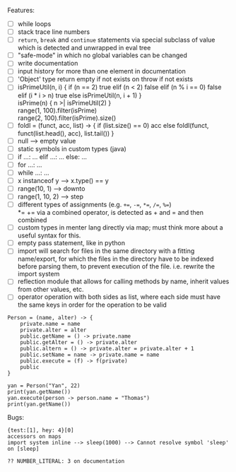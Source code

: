 Features:

- [ ] while loops
- [ ] stack trace line numbers
- [ ] `return`, `break` and `continue` statements via special subclass of value which is detected and unwrapped in eval
  tree
- [ ] "safe-mode" in which no global variables can be changed
- [ ] write documentation
- [ ] input history for more than one element in documentation
- [ ] 'Object' type return empty if not exists on throw if not exists
- [ ] isPrimeUtil(n, i) { if (n == 2) true elif (n < 2) false elif (n % i == 0) false elif (i * i > n) true else
  isPrimeUtil(n, i + 1) }  
  isPrime(n) { n >| isPrimeUtil(2) }  
  range(1, 100).filter(isPrime)  
  range(2, 100).filter(isPrime).size()
- [ ] foldl = (funct, acc, list) -> { if (list.size() == 0) acc else foldl(funct, funct(list.head(), acc),
  list.tail()) }
- [ ] null --> empty value
- [ ] static symbols in custom types (java)
- [ ] if ...: ... elif ...: ... else: ...
- [ ] for ...: ...
- [ ] while ...: ...
- [ ] x instanceof y --> x.type() == y
- [ ] range(10, 1) --> downto
- [ ] range(1, 10, 2) --> step
- [ ] different types of assignments (e.g. `+=`, `-=`, `*=`, `/=`, `%=`)  
  *= += via a combined operator, is detected as + and = and then combined
- [ ] custom types in menter lang directly via map; must think more about a useful syntax for this.
- [ ] empty pass statement, like in python
- [ ] import will search for files in the same directory with a fitting name/export, for which the files in the
  directory have to be indexed before parsing them, to prevent execution of the file. i.e. rewrite the import system
- [ ] reflection module that allows for calling methods by name, inherit values from other values, etc.
- [ ] operator operation with both sides as list, where each side must have the same keys in order for the operation to
  be valid

```
Person = (name, alter) -> {
    private.name = name
    private.alter = alter
    public.getName = () -> private.name
    public.getAlter = () -> private.alter
    public.altern = () -> private.alter = private.alter + 1
    public.setName = name -> private.name = name
    public.execute = (f) -> f(private)
    public
}

yan = Person("Yan", 22)
print(yan.getName())
yan.execute(person -> person.name = "Thomas")
print(yan.getName())
```

Bugs:

```
{test:[1], hey: 4}[0]
accessors on maps
import system inline --> sleep(1000) --> Cannot resolve symbol 'sleep' on [sleep]
```

```
?? NUMBER_LITERAL: 3 on documentation
```
